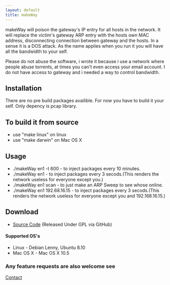 ```yaml
---
layout: default
title: makeWay
---
```


makeWay will poison the gateway's IP entry for all hosts in the
network. It will replace the victim's gateway ARP entry with the hosts
own MAC address, disconnecting connection between gateway and the hosts.
In a sense it is a DOS attack. As the name applies when you run it you
will have all the bandwidth to your self.
 
Please do not abuse the software, i wrote it because i use a network
where people abuse torrents, at times you can't even access your email
account. I do not have access to gateway and i needed a way to control
bandwidth.
 
## Installation
 
There are no pre build packages availible. For now you have to build it
your self. Only depency is pcap library.
 
## To build it from source
 - use "make linux" on linux
 - use "make darwin" on Mac OS X
 
## Usage
 
 - ./makeWay en1 -t 600 - to inject packages every 10
   minutes.
 - ./makeWay en1 - to inject packages every 3
   secods.(This renders the network useless for everyone except you.)
 - ./makeWay en1 scan - to just make an ARP Sweep to see whose online.
 - ./makeWay en1 192.68.16.15 - to inject packages every 3
   secods.(This renders the network useless for everyone except you and 192.168.16.15.)
 
## Download
 
 - [Source Code](http://github.com/nakkaya/makeWay/tree/master) (Released Under GPL via GitHub)
 
#### Supported OS's
 - Linux - Debian Lenny, Ubuntu 8.10
 - Mac OS X - Mac OS X 10.5
 
### Any feature requests are also welcome see 

[Contact](/contact.markdown)
